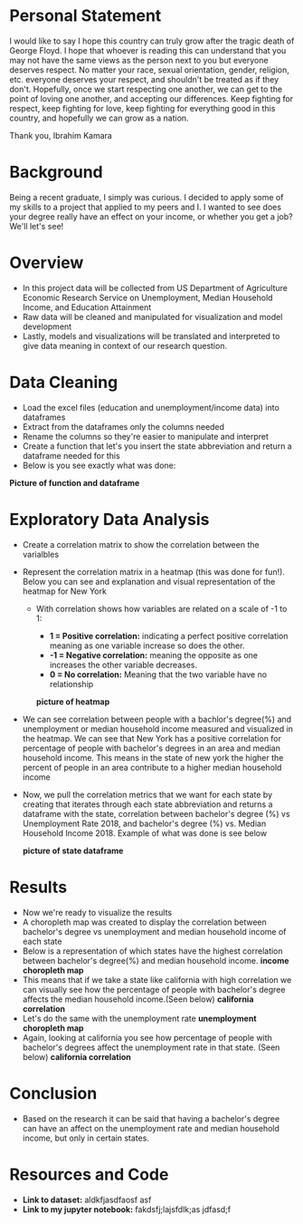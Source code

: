 # Personal Statement
I would like to say I hope this country can truly grow after the tragic death of George Floyd. I hope that whoever is reading this can understand that you may not have the same views as the person next to you but everyone deserves respect. No matter your race, sexual orientation, gender, religion, etc. everyone deserves your respect, and shouldn't be treated as if they don't. Hopefully, once we start respecting one another, we can get to the point of loving one another, and accepting our differences. Keep fighting for respect, keep fighting for love, keep fighting for everything good in this country, and hopefully we can grow as a nation.

Thank you,
Ibrahim Kamara

# Background
Being a recent graduate, I simply was curious. I decided to apply some of my skills to a project that applied to my peers and I. I wanted to see does your degree really have an effect on your income, or whether you get a job? We'll let's see!

# Overview
- In this project data will be collected from US Department of Agriculture Economic Research Service on Unemployment, Median Household Income, and Education Attainment
- Raw data will be cleaned and manipulated for visualization and model development
- Lastly, models and visualizations will be translated and interpreted to give data meaning in context of our research question.

# Data Cleaning
- Load the excel files (education and unemployment/income data) into dataframes
- Extract from the dataframes only the columns needed
- Rename the columns so they're easier to manipulate and interpret
- Create a function that let's you insert the state abbreviation and return a dataframe needed for this
- Below is you see exactly what was done:

**Picture of function and dataframe**

# Exploratory Data Analysis
- Create a correlation matrix to show the correlation between the varialbles
- Represent the correlation matrix in a heatmap (this was done for fun!). Below you can see and explanation and visual representation of the heatmap for New York
  - With correlation shows how variables are related on a scale of -1 to 1:
    - **1 = Positive correlation:**  indicating a perfect positive correlation meaning as one variable increase so does the other. 
    - **-1 = Negative correlation:** meaning the opposite as one increases the other variable decreases. 
    - **0 = No correlation:**  Meaning that the two variable have no relationship
    
    **picture of heatmap**
 - We can see correlation between people with a bachlor's degree(%) and unemployment or median household income measured and visualized in the heatmap. We can see that New York has a positive correlation for percentage of people with bachelor's degrees in an area and median household income. This means in the state of new york the higher the percent of people in an area contribute to a higher median household income
- Now, we pull the correlation metrics that we want for each state by creating that iterates through each state abbreviation and returns a dataframe with the state, correlation between bachelor's degree (%) vs Unemployment Rate 2018, and bachelor's degree (%) vs. Median Household Income 2018.
Example of what was done is see below

   **picture of state dataframe**
   
# Results
- Now we're ready to visualize the results
- A choropleth map was created to display the correlation between bachelor's degree vs unemployment and median household income of each state
- Below is a representation of which states have the highest correlation between bachelor's degree(%) and median household income. 
  **income choropleth map**
- This means that if we take a state like california with high correlation we can visually see how the percentage of people with bachelor's degree affects the median household income.(Seen below)
**california correlation**
- Let's do the same with the unemployment rate
**unemployment choropleth map**
- Again, looking at california you see how percentage of people with bachelor's degrees affect the unemployment rate in that state. (Seen below)
**california correlation**

# Conclusion
- Based on the research it can be said that having a bachelor's degree can have an affect on the unemployment rate and median household income, but only in certain states.

# Resources and Code
- **Link to dataset:** aldkfjasdfaosf asf
- **Link to my jupyter notebook:** fakdsfj;lajsfdlk;as jdfasd;f
